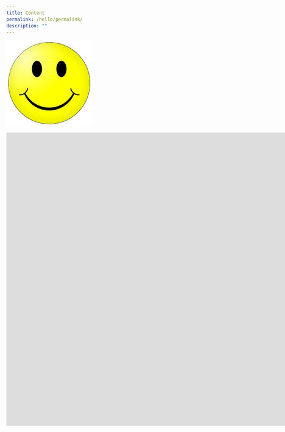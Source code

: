 ```yaml
---
title: Content
permalink: /hello/permalink/
description: ""
---
```

![](/images/download.jpg)

<iframe width="1864" height="770" src="https://www.youtube.com/embed/DPQQQ0OsDwE" title="Spicy MONSTER CURRY CHALLENGE 🥵 & Japanese Ramen vs. Chinese Ramen in Singapore" frameborder="0" allow="accelerometer; autoplay; clipboard-write; encrypted-media; gyroscope; picture-in-picture" allowfullscreen></iframe>